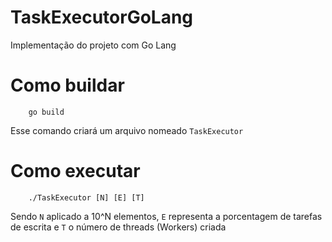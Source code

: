# TaskExecutorGoLang
Implementação do projeto com Go Lang

# Como buildar

```
    go build
```

Esse comando criará um arquivo nomeado `TaskExecutor`

# Como executar 

```
    ./TaskExecutor [N] [E] [T]
```

Sendo `N` aplicado a 10^N elementos, `E` representa a porcentagem de tarefas de escrita e `T` o número de threads (Workers) criada